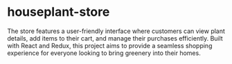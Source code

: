 # houseplant-store
The store features a user-friendly interface where customers can view plant details, add items to their cart, and manage their purchases efficiently. Built with React and Redux, this project aims to provide a seamless shopping experience for everyone looking to bring greenery into their homes.

